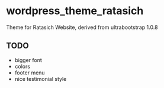 # wordpress_theme_ratasich

Theme for Ratasich Website, derived from ultrabootstrap 1.0.8


## TODO

* bigger font
* colors
* footer menu
* nice testimonial style
